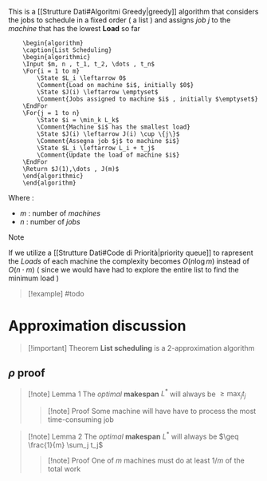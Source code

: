 This is a [[Strutture Dati#Algoritmi Greedy|greedy]] algorithm that considers the jobs to schedule in a fixed order ( a list ) and assigns *job* $j$ to the *machine* that has the lowest **Load** so far 

```pseudo
	\begin{algorithm}
	\caption{List Scheduling}
	\begin{algorithmic}
	\Input $m, n , t_1, t_2, \dots , t_n$
	\For{i = 1 to m}
		\State $L_i \leftarrow 0$
		\Comment{Load on machine $i$, initially $0$}
		\State $J(i) \leftarrow \emptyset$
		\Comment{Jobs assigned to machine $i$ , initially $\emptyset$}
    \EndFor
    \For{j = 1 to n}
	    \State $i = \min_k L_k$
	    \Comment{Machine $i$ has the smallest load}
	    \State $J(i) \leftarrow J(i) \cup \{j\}$
	    \Comment{Assegna job $j$ to machine $i$}
	    \State $L_i \leftarrow L_i + t_j$
	    \Comment{Update the load of machine $i$}
    \EndFor
    \Return $J(1),\dots , J(m)$
	\end{algorithmic}
	\end{algorithm}
```
 
Where : 
+ $m$ : number of *machines*
+ $n$ : number of *jobs* 

>[!note] 
>If we utilize a [[Strutture Dati#Code di Priorità|priority queue]] to rapresent the *Loads* of each machine the complexity becomes $O(n \log m)$ instead of $O(n \cdot m)$ ( since we would have had to explore the entire list to find the minimum load )

>[!example] 
>#todo

# Approximation discussion

>[!important] Theorem
**List scheduling** is a $2$-approximation algorithm 
## $\rho$ proof

>[!note] Lemma 1
>The *optimal* **makespan** $L^*$ will always be $\geq \max_j t_j$ 
>
>>[!note] Proof
>>Some machine will have have to process the most time-consuming job 


>[!note] Lemma 2
>The *optimal* **makespan** $L^*$ will always be $\geq \frac{1}{m} \sum_j t_j$
>
>>[!note] Proof
>>One of $m$ machines must do at least $1/m$ of the total work 

